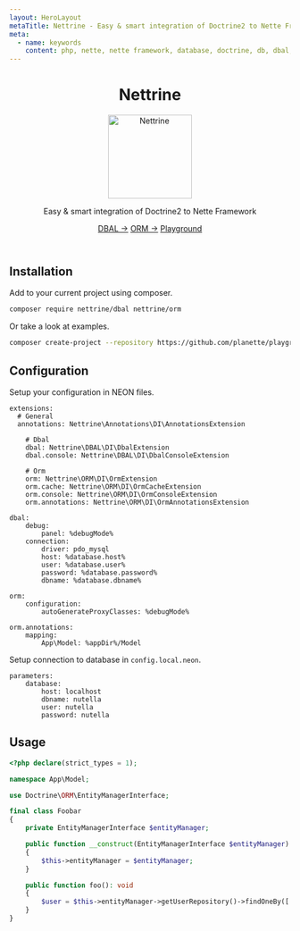 ```yaml
---
layout: HeroLayout
metaTitle: Nettrine - Easy & smart integration of Doctrine2 to Nette Framework
meta:
  - name: keywords
    content: php, nette, nette framework, database, doctrine, db, dbal, console, events, listeners
---
```


<header class="text-center">
  <h1>Nettrine</h1>
  <img class="m-auto" src="https://avatars.githubusercontent.com/nettrine" alt="Nettrine" title="Nettrine logo" width="150">
  <p class="text-2xl text-gray-600">
    Easy & smart integration of Doctrine2 to Nette Framework
  </p>
    <p class="mt-6">
    <a href="/packages/nettrine/dbal.html" class="bg-blue-600 hover:bg-blue-700 text-white font-bold py-2 px-4 rounded">DBAL →</a>
    <a href="/packages/nettrine/orm.html" class="bg-blue-600 hover:bg-blue-700 text-white font-bold py-2 px-4 rounded">ORM →</a>
    <a href="/examples.html#nettrine" class="bg-blue-600 hover:bg-blue-700 text-white font-bold py-2 px-4 rounded">Playground</a>
  </p>
</header>

## Installation

Add to your current project using composer.

```bash
composer require nettrine/dbal nettrine/orm
```

Or take a look at examples.

```bash
composer create-project --repository https://github.com/planette/playground
```

## Configuration

Setup your configuration in NEON files.

```neon
extensions:
  # General
  annotations: Nettrine\Annotations\DI\AnnotationsExtension

	# Dbal
	dbal: Nettrine\DBAL\DI\DbalExtension
	dbal.console: Nettrine\DBAL\DI\DbalConsoleExtension

	# Orm
	orm: Nettrine\ORM\DI\OrmExtension
	orm.cache: Nettrine\ORM\DI\OrmCacheExtension
	orm.console: Nettrine\ORM\DI\OrmConsoleExtension
	orm.annotations: Nettrine\ORM\DI\OrmAnnotationsExtension

dbal:
	debug:
		panel: %debugMode%
	connection:
		driver: pdo_mysql
		host: %database.host%
		user: %database.user%
		password: %database.password%
		dbname: %database.dbname%

orm:
	configuration:
		autoGenerateProxyClasses: %debugMode%

orm.annotations:
	mapping:
		App\Model: %appDir%/Model
```

Setup connection to database in `config.local.neon`.

```neon
parameters:
	database:
		host: localhost
		dbname: nutella
		user: nutella
		password: nutella
```

## Usage

```php
<?php declare(strict_types = 1);

namespace App\Model;

use Doctrine\ORM\EntityManagerInterface;

final class Foobar
{
	private EntityManagerInterface $entityManager;

	public function __construct(EntityManagerInterface $entityManager)
	{
		$this->entityManager = $entityManager;
	}

	public function foo(): void
	{
		$user = $this->entityManager->getUserRepository()->findOneBy(['email' => 'milan@sulc.dev']);
	}
}
```
